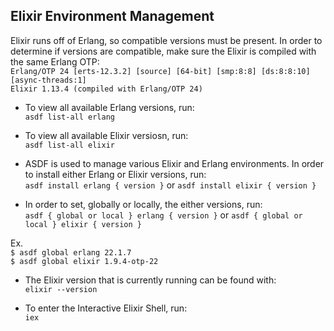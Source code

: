 ## Elixir Environment Management

Elixir runs off of Erlang, so compatible versions must be present. In order to determine if versions are compatible, make sure the Elixir is compiled with the same Erlang OTP: <br />
`Erlang/OTP 24 [erts-12.3.2] [source] [64-bit] [smp:8:8] [ds:8:8:10] [async-threads:1]` <br />
`Elixir 1.13.4 (compiled with Erlang/OTP 24)` <br />

- To view all available Erlang versions, run: <br />
`asdf list-all erlang`

- To view all available Elixir versiosn, run: <br />
`asdf list-all elixir`

- ASDF is used to manage various Elixir and Erlang environments. In order to install either Erlang or Elixir versions, run: <br />
`asdf install erlang { version }` or `asdf install elixir { version }`

- In order to set, globally or locally, the either versions, run: <br />
`asdf { global or local } erlang { version }` or `asdf { global or local } elixir { version }`

Ex. <br />
`$ asdf global erlang 22.1.7` <br />
`$ asdf global elixir 1.9.4-otp-22` <br />

- The Elixir version that is currently running can be found with: <br />
`elixir --version`

- To enter the Interactive Elixir Shell, run: <br />
`iex`  